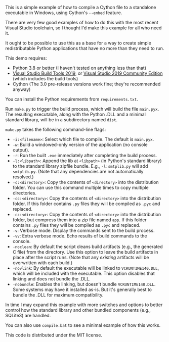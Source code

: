 This is a simple example of how to compile a Cython file to a standalone executable in Windows, using Cython's `--embed` feature.

There are very few good examples of how to do this with the most recent Visual Studio toolchain, so I thought I'd make this example for all who need it.

It ought to be possible to use this as a base for a way to create simple redistributable Python applications that have no more than they need to run.

This demo requires:

* Python 3.8 or better (I haven't tested on anything less than that)
* [Visual Studio Build Tools 2019](https://visualstudio.microsoft.com/thank-you-downloading-visual-studio/?sku=BuildTools&rel=16), or [Visual Studio 2019 Community Edition](https://visualstudio.microsoft.com/downloads/) (which includes the build tools)
* Cython (The 3.0 pre-release versions work fine; they're recommended anyway)

You can install the Python requirements from `requirements.txt`.

Run `make.py` to trigger the build process, which will build the file `main.pyx`. The resulting executable, along with the Python .DLL and a minimal standard library, will be in a subdirectory named `dist`.

`make.py` takes the following command-line flags:

* `-i:<filename>`: Select which file to compile. The default is `main.pyx`.
* `-w`: Build a windowed-only version of the application (no console output).
* `-r`: Run the built `.exe` immediately after completing the build process.
* `-l:<libpath>`: Append the lib at `<libpath>` (in Python's standard library) to the standard library zipfile bundle. E.g., `-l:smtplib.py` will add `smtplib.py`. (Note that any dependencies are not automatically resolved.)
* `-c:<directory>`: Copy the contents of `<directory>` into the distribution folder. You can use this command multiple times to copy multiple directories.
* `-cc:<directory>`: Copy the contents of `<directory>` into the distribution folder. If this folder contains `.py` files they will be compiled as `.pyc` and replaced.
* `-cz:<directory>`: Copy the contents of `<directory>` into the distribution folder, but compress them into a zip file named `app`. If this folder contains `.py` files they will be compiled as `.pyc` and replaced.
* `-v`: Verbose mode. Display the commands sent to the build process.
* `-vv`: Extra verbose mode. Echo results of build commands to the console.
* `-noclean`: By default the script cleans build artifacts (e.g., the generated C file) from the directory. Use this option to leave the build artifacts in place after the script runs. (Note that any *existing* artifacts will be overwritten with each build.)
* `-novlink`: By default the executable will be linked to `VCRUNTIME140.DLL`, which will be included with the executable. This option disables that linking and does not bundle the .DLL.
* `-nobundle`: Enables the linking, but doesn't bundle `VCRUNTIME140.DLL`. Some systems may have it installed as-is. But it's generally best to bundle the .DLL for maximum compatibility.

In time I may expand this example with more switches and options to better control how the standard library and other bundled components (e.g., SQLite3) are handled.

You can also use `compile.bat` to see a minimal example of how this works.

This code is distributed under the MIT license.